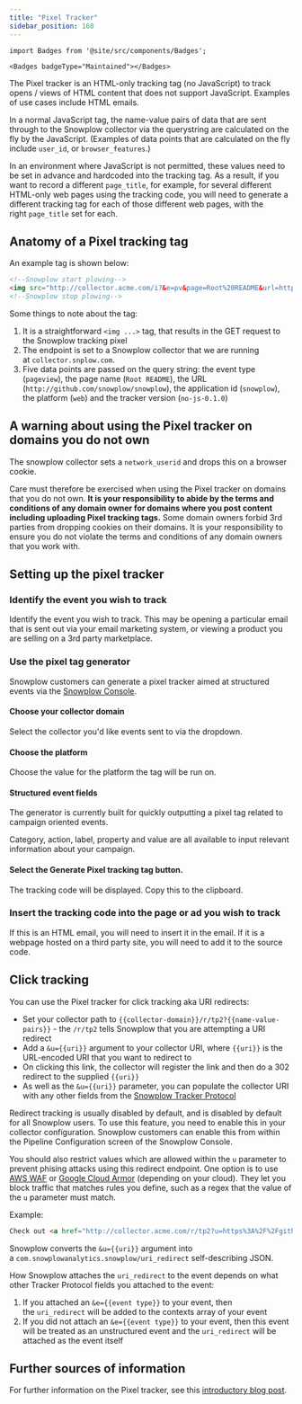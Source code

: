 ```yaml
---
title: "Pixel Tracker"
sidebar_position: 160
---
```


```mdx-code-block
import Badges from '@site/src/components/Badges';

<Badges badgeType="Maintained"></Badges>
```

The Pixel tracker is an HTML-only tracking tag (no JavaScript) to track opens / views of HTML content that does not support JavaScript. Examples of use cases include HTML emails.

In a normal JavaScript tag, the name-value pairs of data that are sent through to the Snowplow collector via the querystring are calculated on the fly by the JavaScript. (Examples of data points that are calculated on the fly include `user_id`, or `browser_features`.)

In an environment where JavaScript is not permitted, these values need to be set in advance and hardcoded into the tracking tag. As a result, if you want to record a different `page_title`, for example, for several different HTML-only web pages using the tracking code, you will need to generate a different tracking tag for each of those different web pages, with the right `page_title` set for each.

## Anatomy of a Pixel tracking tag

An example tag is shown below:

```html
<!--Snowplow start plowing-->
<img src="http://collector.acme.com/i?&e=pv&page=Root%20README&url=http%3A%2F%2Fgithub.com%2Fsnowplow%2Fsnowplow&aid=snowplow&p=web&tv=no-js-0.1.0" />
<!--Snowplow stop plowing-->
```

Some things to note about the tag:

1. It is a straightforward `<img ...>` tag, that results in the GET request to the Snowplow tracking pixel
2. The endpoint is set to a Snowplow collector that we are running at `collector.snplow.com`.
3. Five data points are passed on the query string: the event type (`pageview`), the page name (`Root README`), the URL (`http://github.com/snowplow/snowplow`), the application id (`snowplow`), the platform (`web`) and the tracker version (`no-js-0.1.0`)

## A warning about using the Pixel tracker on domains you do not own

The snowplow collector sets a `network_userid` and drops this on a browser cookie.

Care must therefore be exercised when using the Pixel tracker on domains that you do not own. **It is your responsibility to abide by the terms and conditions of any domain owner for domains where you post content including uploading Pixel tracking tags.** Some domain owners forbid 3rd parties from dropping cookies on their domains. It is your responsibility to ensure you do not violate the terms and conditions of any domain owners that you work with.

## Setting up the pixel tracker

### Identify the event you wish to track

Identify the event you wish to track. This may be opening a particular email that is sent out via your email marketing system, or viewing a product you are selling on a 3rd party marketplace.

### Use the pixel tag generator

Snowplow customers can generate a pixel tracker aimed at structured events via the [Snowplow Console](https://console.snowplowanalytics.com/pixel-tracker).

#### Choose your collector domain

Select the collector you'd like events sent to via the dropdown.

#### Choose the platform

Choose the value for the platform the tag will be run on.

#### Structured event fields

The generator is currently built for quickly outputting a pixel tag related to campaign oriented events.

Category, action, label, property and value are all available to input relevant information about your campaign.

#### Select the Generate Pixel tracking tag button.

The tracking code will be displayed. Copy this to the clipboard.

### Insert the tracking code into the page or ad you wish to track

If this is an HTML email, you will need to insert it in the email. If it is a webpage hosted on a third party site, you will need to add it to the source code.

## Click tracking

You can use the Pixel tracker for click tracking aka URI redirects:

- Set your collector path to `{{collector-domain}}/r/tp2?{{name-value-pairs}}` - the `/r/tp2` tells Snowplow that you are attempting a URI redirect
- Add a `&u={{uri}}` argument to your collector URI, where `{{uri}}` is the URL-encoded URI that you want to redirect to
- On clicking this link, the collector will register the link and then do a 302 redirect to the supplied `{{uri}}`
- As well as the `&u={{uri}}` parameter, you can populate the collector URI with any other fields from the [Snowplow Tracker Protocol](/docs/events/index.md)

Redirect tracking is usually disabled by default, and is disabled by default for all Snowplow users. To use this feature, you need to enable this in your collector configuration. Snowplow customers can enable this from within the Pipeline Configuration screen of the Snowplow Console.

You should also restrict values which are allowed within the `u` parameter to prevent phising attacks using this redirect endpoint. One option is to use [AWS WAF](https://aws.amazon.com/waf/) or [Google Cloud Armor](https://cloud.google.com/armor) (depending on your cloud). They let you block traffic that matches rules you define, such as a regex that the value of the `u` parameter must match.

Example:

```html
Check out <a href="http://collector.acme.com/r/tp2?u=https%3A%2F%2Fgithub.com%2Fsnowplow%2Fsnowplow">Snowplow</a>
```

Snowplow converts the `&u={{uri}}` argument into a `com.snowplowanalytics.snowplow/uri_redirect` self-describing JSON.

How Snowplow attaches the `uri_redirect` to the event depends on what other Tracker Protocol fields you attached to the event:

1. If you attached an `&e={{event type}}` to your event, then the `uri_redirect` will be added to the contexts array of your event
2. If you did not attach an `&e={{event type}}` to your event, then this event will be treated as an unstructured event and the `uri_redirect` will be attached as the event itself

## Further sources of information

For further information on the Pixel tracker, see this [introductory blog post](http://snowplowanalytics.com/blog/2013/01/29/introducing-the-pixel-tracker/).
